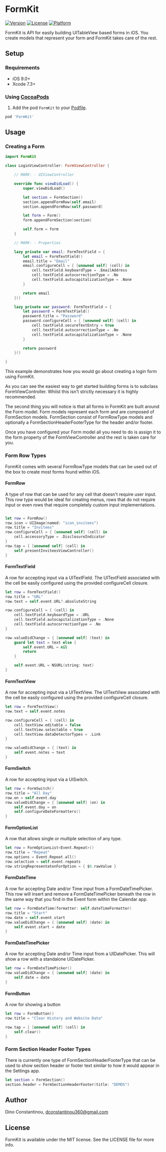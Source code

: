 # FormKit

[![Version](https://img.shields.io/cocoapods/v/FormKit.svg?style=flat)](http://cocoapods.org/pods/FormKit)
[![License](https://img.shields.io/cocoapods/l/FormKit.svg?style=flat)](http://cocoapods.org/pods/FormKit)
[![Platform](https://img.shields.io/cocoapods/p/FormKit.svg?style=flat)](http://cocoapods.org/pods/FormKit)

FormKit is API for easily building UITableView based forms in iOS. You create models that represent your form and FormKit takes care of the rest.

## Setup

### Requirements

- iOS 9.0+
- Xcode 7.3+

### Using [CocoaPods](http://cocoapods.org)
1. Add the pod `FormKit` to your [Podfile](http://guides.cocoapods.org/using/the-podfile.html).

  ```ruby
  pod 'FormKit'
  ```

## Usage

### Creating a Form

```swift
import FormKit

class LoginViewController: FormViewController {

    // MARK: - UIViewController

    override func viewDidLoad() {
        super.viewDidLoad()

        let section = FormSection()
        section.appendFormRow(self.email)
        section.appendFormRow(self.password)

        let form = Form()
        form.appendFormSection(section)

        self.form = form
    }

    // MARK: - Properties

    lazy private var email: FormTextField = {
        let email = FormTextField()
        email.title = "Email"
        email.configureCell = { [unowned self] (cell) in
            cell.textField.keyboardType = .EmailAddress
            cell.textField.autocorrectionType = .No
            cell.textField.autocapitalizationType = .None
        }

        return email
    }()

    lazy private var password: FormTextField = {
        let password = FormTextField()
        password.title = "Password"
        password.configureCell = { [unowned self] (cell) in
            cell.textField.secureTextEntry = true
            cell.textField.autocorrectionType = .No
            cell.textField.autocapitalizationType = .None
        }

        return password
    }()

}
```

This example demonstrates how you would go about creating a login form using FormKit.

As you can see the easiest way to get started building forms is to subclass FormViewController. Whilst this isn't strictly necessary it is highly recommended.

The second thing you will notice is that all forms in FormKit are built around the Form model. Form models represent each form and are composed of FormSection models. FormSection consist of FormRowType models and optionally a FormSectionHeaderFooterType for the header and/or footer.

Once you have configured your Form model all you need to do is assign it to the form property of the FormViewController and the rest is taken care for you.

### Form Row Types

FormKit comes with several FormRowType models that can be used out of the box to create most forms found within iOS.

#### FormRow

A type of row that can be used for any cell that doesn't require user input. This row type would be ideal for creating menus, rows that do not require input or even rows that require completely custom input implementations.

```swift

let row = FormRow()
row.icon = UIImage(named: "icon_invitees")
row.title = "Invitees"
row.configureCell = { [unowned self] (cell) in
    cell.accessoryType = .DisclosureIndicator
}
row.tap = { [unowned self] (cell) in
    self.presentInviteesViewController()
}

```

#### FormTextField

A row for accepting input via a UITextField. The UITextField associated with the cell be easily configured using the provided configureCell closure.

```swift
let row = FormTextField()
row.title = "URL"
row.text = self.event.URL?.absoluteString

row.configureCell = { (cell) in
    cell.textField.keyboardType = .URL
    cell.textField.autocapitalizationType = .None
    cell.textField.autocorrectionType = .No
}

row.valueDidChange = { [unowned self] (text) in
    guard let text = text else {
        self.event.URL = nil
        return
    }

    self.event.URL = NSURL(string: text)
}
```

#### FormTextView

A row for accepting input via a UITextView. The UITextView associated with the cell be easily configured using the provided configureCell closure.

```swift
let row = FormTextView()
row.text = self.event.notes

row.configureCell = { (cell) in
    cell.textView.editable = false
    cell.textView.selectable = true
    cell.textView.dataDetectorTypes = .Link
}

row.valueDidChange = { (text) in
    self.event.notes = text
}
```

#### FormSwitch

A row for accepting input via a UISwitch.

```swift
let row = FormSwitch()
row.title = "All Day"
row.on = self.event.day
row.valueDidChange = { [unowned self] (on) in
    self.event.day = on
    self.configureDateFormatters()
}
```

#### FormOptionList

A row that allows single or multiple selection of any type.

```swift
let row = FormOptionList<Event.Repeat>()
row.title = "Repeat"
row.options = Event.Repeat.all()
row.selection = self.event.repeats
row.stringRepresentatonForOption = { $0.rawValue }
```

#### FormDateTime

A row for accepting Date and/or Time input from a FormDateTimePicker. This row will insert and remove a FormDateTimePicker beneath the row in the same way that you find in the Event form within the Calendar app.

```swift
let row = FormDateTime(formatter: self.dateTimeFormatter)
row.title = "Start"
row.date = self.event.start
row.valueDidChange = { [unowned self] (date) in
    self.event.start = date
}
```

#### FormDateTimePicker

A row for accepting Date and/or Time input from a UIDatePicker. This will show a row with a standalone UIDatePicker.

```swift
let row = FormDateTimePicker()
row.valueDidChange = { [unowned self] (date) in
    self.date = date
}
```

#### FormButton

A row for showing a button

```swift
let row = FormButton()
row.title = "Clear History and Website Data"

row.tap = { [unowned self] (cell) in
    self.clear()
}
```

### Form Section Header Footer Types

There is currently one type of FormSectionHeaderFooterType that can be used to show section header or footer text similar to how it would appear in the Settings app.

```swift
let section = FormSection()
section.header = FormSectionHeaderFooter(title: "DEMOS")
```

## Author

Dino Constantinou, dconstantinou360@gmail.com

## License

FormKit is available under the MIT license. See the LICENSE file for more info.
